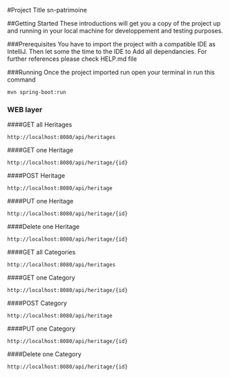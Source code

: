 #Project Title
sn-patrimoine

##Getting Started
These introductions will get you a copy of the project up and running in your local machine for developpement and testing purposes.

###Prerequisites
You have to import the project with a compatible IDE as IntelliJ. Then let some the time to the IDE to Add all dependancies.
For further references please check HELP.md file

###Running
Once the project imported run open your terminal in run this command

```$xslt
mvn spring-boot:run
```

### WEB layer
####GET all Heritages

```$xslt
http://localhost:8080/api/heritages
```

####GET one Heritage

```$xslt
http://localhost:8080/api/heritage/{id}
```


####POST Heritage

```$xslt
http://localhost:8080/api/heritage
```

####PUT one Heritage

```$xslt
http://localhost:8080/api/heritage/{id}
```
####Delete one Heritage

```$xslt
http://localhost:8080/api/heritage/{id}
```

####GET all Categories

```$xslt
http://localhost:8080/api/heritages
```

####GET one Category

```$xslt
http://localhost:8080/api/heritage/{id}
```


####POST Category

```$xslt
http://localhost:8080/api/heritage
```

####PUT one Category
```$xslt
http://localhost:8080/api/heritage/{id}
```
####Delete one Category

```$xslt
http://localhost:8080/api/heritage/{id}
```




